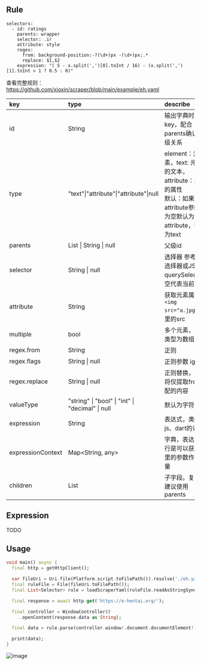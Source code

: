 ## Rule

```
selectors:
  - id: ratings
    parents: wrapper
    selector: .ir
    attribute: style
    regex:
      from: background-position:-?(\d+)px -(\d+)px;.*
      replace: $1,$2
    expression: "( 5 - x.split(',')[0].toInt / 16) - (x.split(',')[1].toInt > 1 ? 0.5 : 0)"
```

查看完整规则： <https://github.com/xioxin/scraper/blob/main/example/eh.yaml>

| key    | type |  describe |
| :----- | :-- |  :---- |
| id | String | 输出字典时的key，配合parents确认子父级关系 |
| type | "text"\|"attribute"\|"attribute"\|null | element：元素，text: 元素中的文本，attribute：元素的属性 <br> 默认：如果有attribute参数不为空默认为attribute，否则为text |
| parents | List<String> \| String \| null | 父级id |
| selector | String \| null | 选择器 参考CSS选择器或JS的querySelector，空代表当前节点 |
| attribute | String | 获取元素属性 `<img src="a.jpg">` 这里的src |
| multiple | bool | 多个元素，输出类型为数组 |
| regex.from | String | 正则 |
| regex.flags | String \| null | 正则参数 igum |
| regex.replace | String \| null | 正则替换，为空将仅提取from匹配的内容 |
| valueType | "string" \| "bool" \| "int" \| "decimal" \| null | 默认为字符串。|
| expression | String | 表达式，类似于js、dart的语法 |
| expressionContext | Map<String, any> | 字典，表达式执行是可以获取这里的参数作为变量|
| children | List<Self> | 子字段。复杂的建议使用 parents |

  

## Expression

TODO


## Usage

```dart
void main() async {
  final http = getHttpClient();

  var fileUri = Uri.file(Platform.script.toFilePath()).resolve('./eh.yaml');
  final ruleFile = File(fileUri.toFilePath());
  final List<Selector> rule = loadScraperYaml(ruleFile.readAsStringSync())!;

  final response = await http.get('https://e-hentai.org/');

  final controller = WindowController()
    ..openContent(response.data as String);

  final data = rule.parse(controller.window!.document.documentElement!);

  print(data);
}
```
  
![image](https://user-images.githubusercontent.com/5716100/135469425-baf27b78-c308-4d99-bacd-9f2ca5981df0.png)

